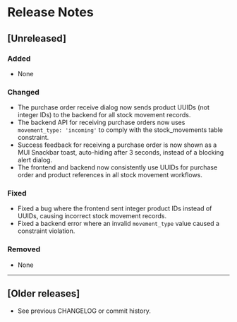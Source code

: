 # Release Notes

## [Unreleased]

### Added
- None

### Changed
- The purchase order receive dialog now sends product UUIDs (not integer IDs) to the backend for all stock movement records.
- The backend API for receiving purchase orders now uses `movement_type: 'incoming'` to comply with the stock_movements table constraint.
- Success feedback for receiving a purchase order is now shown as a MUI Snackbar toast, auto-hiding after 3 seconds, instead of a blocking alert dialog.
- The frontend and backend now consistently use UUIDs for purchase order and product references in all stock movement workflows.

### Fixed
- Fixed a bug where the frontend sent integer product IDs instead of UUIDs, causing incorrect stock movement records.
- Fixed a backend error where an invalid `movement_type` value caused a constraint violation.

### Removed
- None

---

## [Older releases]
- See previous CHANGELOG or commit history.
